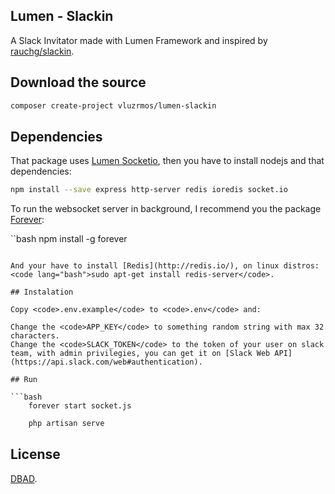 ## Lumen - Slackin

A Slack Invitator made with Lumen Framework and inspired by [rauchg/slackin](https://github.com/rauchg/slackin).

## Download the source

```bash
composer create-project vluzrmos/lumen-slackin
```

## Dependencies

That package uses [Lumen Socketio](https://github.com/vluzrmos/lumen-socketio), then you have to install nodejs and that dependencies:

```bash
npm install --save express http-server redis ioredis socket.io
```

To run the websocket server in background, I recommend you the package [Forever](https://www.npmjs.com/package/forever):

``bash
npm install -g forever
```

And your have to install [Redis](http://redis.io/), on linux distros: <code lang="bash">sudo apt-get install redis-server</code>.

## Instalation

Copy <code>.env.example</code> to <code>.env</code> and:

Change the <code>APP_KEY</code> to something random string with max 32 characters.
Change the <code>SLACK_TOKEN</code> to the token of your user on slack team, with admin privilegies, you can get it on [Slack Web API](https://api.slack.com/web#authentication).

## Run

```bash
    forever start socket.js
```

```bash
    php artisan serve
```

## License

[DBAD](http://www.dbad-license.org/).

